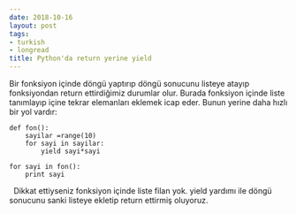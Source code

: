 ```yaml
---
date: 2018-10-16
layout: post
tags:
- turkish
- longread
title: Python'da return yerine yield
---
```


Bir fonksiyon içinde döngü yaptırıp döngü sonucunu listeye atayıp fonksiyondan return ettirdiğimiz durumlar olur. Burada fonksiyon içinde liste tanımlayıp içine tekrar elemanları eklemek icap eder. Bunun yerine daha hızlı bir yol vardır:

```
def fon():
    sayilar =range(10)
    for sayi in sayilar:
        yield sayi*sayi

for sayi in fon():
    print sayi

```

  Dikkat ettiyseniz fonksiyon içinde liste filan yok. yield yardımı ile döngü sonucunu sanki listeye ekletip return ettirmiş oluyoruz.
